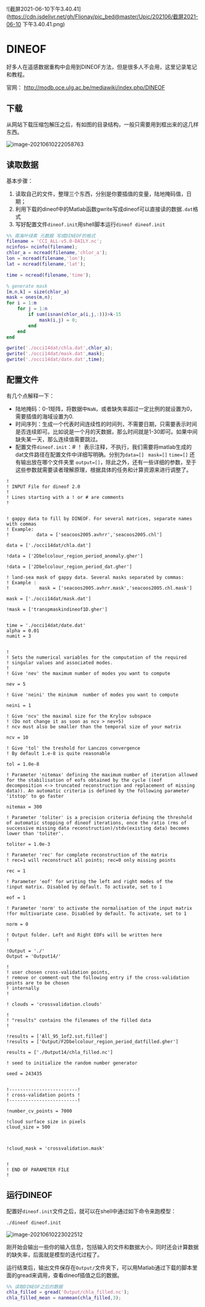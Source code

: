 ![截屏2021-06-10下午3.40.41](https://cdn.jsdelivr.net/gh/Flionay/pic_bed@master/Upic/202106/截屏2021-06-10 下午3.40.41.png)

# DINEOF

好多人在遥感数据重构中会用到DINEOF方法，但是很多人不会用，这里记录笔记和教程。

官网： http://modb.oce.ulg.ac.be/mediawiki/index.php/DINEOF

## 下载

从网站下载压缩包解压之后，有如图的目录结构，一般只需要用到框出来的这几样东西。

  ![image-20210610222058763](https://cdn.jsdelivr.net/gh/Flionay/pic_bed@master/Upic/202106/image-20210610222058763.png)

## 读取数据

基本步骤：

1. 读取自己的文件，整理三个东西，分别是你要插值的变量，陆地掩码值，日期；
2. 利用下载的dineof中的Matlab函数gwrite写成dineof可以直接读的数据`.dat`格式
3. 写好配置文件`dineof.init`用shell脚本运行`dineof dineof.init`

```matlab
%% 南海叶绿素 元数据 写成DINEOF的格式
filename = 'CCI_ALL-v5.0-DAILY.nc';
ncinfos= ncinfo(filename);
chlor_a = ncread(filename,'chlor_a');
lon = ncread(filename,'lon');
lat = ncread(filename,'lat');

time = ncread(filename,'time');

% generate mask
[m,n,k] = size(chlor_a)
mask = ones(m,n);
for i = 1:m
    for j = 1:n
        if sum(isnan(chlor_a(i,j,:)))>k-15
            mask(i,j) = 0;
        end
    end
end

gwrite('./occi14dat/chla.dat',chlor_a);
gwrite('./occi14dat/mask.dat',mask);
gwrite('./occi14dat/date.dat',time);
```

## 配置文件

有几个点解释一下：

- 陆地掩码：0-1矩阵，将数据中`NaN`，或者缺失率超过一定比例的就设置为0，需要插值的海域设置为0.
- 时间序列：生成一个代表时间连续性的时间列，不需要日期，只需要表示时间是否连续即可。比如说是一个月的天数据，那么时间就是1-30即可。如果中间缺失某一天，那么连续值需要跳过。
- 配置文件`dineof.init`：# ！ 表示注释，不执行，我们需要将matlab生成的dat文件路径在配置文件中详细写明确。分别为`data=[]`  ` mask=[]` `time=[]` 还有输出放在哪个文件夹里 `output=[]`，除此之外，还有一些详细的参数，至于这些参数就需要读者理解原理，根据具体的任务和计算资源来进行调整了。

```text
!
! INPUT File for dineof 2.0
!
! Lines starting with a ! or # are comments
!


! gappy data to fill by DINEOF. For several matrices, separate names with commas
! Example:
!          data = ['seacoos2005.avhrr','seacoos2005.chl']

data = ['./occi14dat/chla.dat']

!data = ['2Dbelcolour_region_period_anomaly.gher']

!data = ['2Dbelcolour_region_period_dat.gher']

! land-sea mask of gappy data. Several masks separated by commas:
! Example :
!           mask = ['seacoos2005.avhrr.mask','seacoos2005.chl.mask']

mask = ['./occi14dat/mask.dat']

!mask = ['transpmaskindineof1D.gher']


time = './occi14dat/date.dat'
alpha = 0.01
numit = 3


!
! Sets the numerical variables for the computation of the required
! singular values and associated modes.
!
! Give 'nev' the maximum number of modes you want to compute

nev = 5

! Give 'neini' the minimum  number of modes you want to compute

neini = 1

! Give 'ncv' the maximal size for the Krylov subspace
! (Do not change it as soon as ncv > nev+5)
! ncv must also be smaller than the temporal size of your matrix

ncv = 10

! Give 'tol' the treshold for Lanczos convergence
! By default 1.e-8 is quite reasonable

tol = 1.0e-8

! Parameter 'nitemax' defining the maximum number of iteration allowed for the stabilisation of eofs obtained by the cycle ((eof decomposition <-> truncated reconstruction and replacement of missing data)). An automatic criteria is defined by the following parameter 'itstop' to go faster

nitemax = 300

! Parameter 'toliter' is a precision criteria defining the threshold of automatic stopping of dineof iterations, once the ratio (rms of successive missing data reconstruction)/stdv(existing data) becomes lower than 'toliter'.

toliter = 1.0e-3

! Parameter 'rec' for complete reconstruction of the matrix
! rec=1 will reconstruct all points; rec=0 only missing points

rec = 1

! Parameter 'eof' for writing the left and right modes of the
!input matrix. Disabled by default. To activate, set to 1

eof = 1

! Parameter 'norm' to activate the normalisation of the input matrix
!for multivariate case. Disabled by default. To activate, set to 1

norm = 0

! Output folder. Left and Right EOFs will be written here
!

!Output = './'
Output = 'Output14/'

!
! user chosen cross-validation points,
! remove or comment-out the following entry if the cross-validation points are to be chosen
! internally
!

! clouds = 'crossvalidation.clouds'

!
! "results" contains the filenames of the filled data
!

!results = ['All_95_1of2.sst.filled']
!results = ['Output/F2Dbelcolour_region_period_datfilled.gher']

results = ['./Output14/chla_filled.nc']

! seed to initialize the random number generator

seed = 243435


!-------------------------!
! cross-validation points !
!-------------------------!

!number_cv_points = 7000

!cloud surface size in pixels
cloud_size = 500



!cloud_mask = 'crossvalidation.mask'


!
! END OF PARAMETER FILE
!

```

## 运行DINEOF

配置好`dineof.init`文件之后，就可以在shell中通过如下命令来跑模型：

```sh
./dineof dineof.init
```

![image-20210610223022512](https://cdn.jsdelivr.net/gh/Flionay/pic_bed@master/Upic/202106/image-20210610223022512.png)

刚开始会输出一些你的输入信息，包括输入的文件和数据大小，同时还会计算数据的缺失率，后面就是模型的迭代过程了。

运行结束后，输出文件保存在`Output/`文件夹下，可以用Matlab通过下载的脚本里面的gread来调用，查看dineof插值之后的数据。

```matlab
%% 读取DINEOF之后的数据 
chla_filled = gread('Output/chla_filled.nc');
chla_filled_mean = nanmean(chla_filled,3);
```

